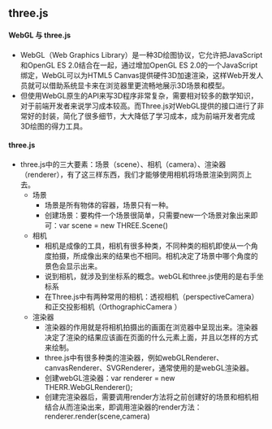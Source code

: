 ## three.js
#### WebGL 与 three.js
- WebGL（Web Graphics Library）是一种3D绘图协议，它允许把JavaScript和OpenGL ES 2.0结合在一起，通过增加OpenGL ES 2.0的一个JavaScript绑定，WebGL可以为HTML5 Canvas提供硬件3D加速渲染，这样Web开发人员就可以借助系统显卡来在浏览器里更流畅地展示3D场景和模型。
- 但使用WebGL原生的API来写3D程序非常复杂，需要相对较多的数学知识，对于前端开发者来说学习成本较高。而Three.js对WebGL提供的接口进行了非常好的封装，简化了很多细节，大大降低了学习成本，成为前端开发者完成3D绘图的得力工具。
#### three.js
- three.js中的三大要素：场景（scene）、相机（camera）、渲染器（renderer），有了这三样东西，我们才能够使用相机将场景渲染到网页上去。
	- 场景
		- 场景是所有物体的容器，场景只有一种。
		- 创建场景：要构件一个场景很简单，只需要new一个场景对象出来即可：var scene = new THREE.Scene()
	- 相机
		- 相机是成像的工具，相机有很多种类，不同种类的相机即使从一个角度拍摄，所成像出来的结果也不相同。相机决定了场景中哪个角度的景色会显示出来。
		- 说到相机，就涉及到坐标系的概念。webGL和three.js使用的是右手坐标系
		- 在Three.js中有两种常用的相机：透视相机（perspectiveCamera）和正交投影相机（OrthographicCamera ）
	- 渲染器
		- 渲染器的作用就是将相机拍摄出的画面在浏览器中呈现出来。渲染器决定了渲染的结果应该画在页面的什么元素上面，并且以怎样的方式来绘制。
		- three.js中有很多种类的渲染器，例如webGLRenderer、canvasRenderer、SVGRenderer，通常使用的是webGL渲染器。
		- 创建webGL渲染器：var renderer = new THERR.WebGLRenderer();
		- 创建完渲染器后，需要调用render方法将之前创建好的场景和相机相结合从而渲染出来，即调用渲染器的render方法：renderer.render(scene,camera)